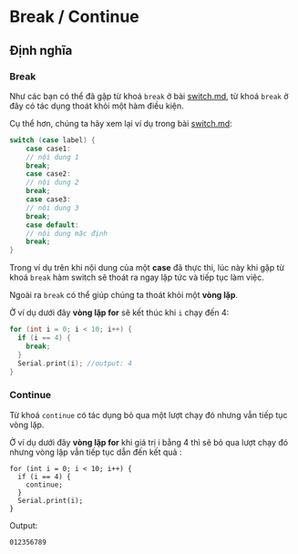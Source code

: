 # Break / Continue

## Định nghĩa

### Break

Như các bạn có thể đã gặp từ khoá `break` ở bài [switch.md](switch.md "mention"), từ khoá `break` ở đây có tác dụng thoát khỏi một hàm điều kiện.&#x20;

Cụ thể hơn, chúng ta hãy xem lại ví dụ trong bài [switch.md](switch.md "mention"):&#x20;

```cpp
switch (case label) {
    case case1:
    // nội dung 1
    break;
    case case2:
    // nội dung 2
    break;
    case case3:
    // nội dung 3
    break;
    case default:
    // nội dung mặc định
    break;
}
```

Trong ví dụ trên khi nội dung của một **case** đã thực thi, lúc này khi gặp từ khoá `break` hàm switch sẽ thoát ra ngay lập tức và tiếp tục làm việc.

Ngoài ra `break` có thể giúp chúng ta thoát khỏi một **vòng lặp**.&#x20;

Ở ví dụ dưới đây **vòng lặp for** sẽ kết thúc khi `i` chạy đến 4:

```cpp
for (int i = 0; i < 10; i++) {
  if (i == 4) {
    break;
  }
  Serial.print(i); //output: 4
} 
```

### Continue

Từ khoá `continue` có tác dụng bỏ qua một lượt chạy đó nhưng vẫn tiếp tục vòng lặp.

Ở ví dụ dưới đây **vòng lặp for** khi giá trị i bằng 4 thì sẽ bỏ qua lượt chạy đó nhưng vòng lặp vẫn tiếp tục dẫn đến kết quả :

```
for (int i = 0; i < 10; i++) {
  if (i == 4) {
    continue;
  }
  Serial.print(i);
} 
```

Output:

```
012356789
```
